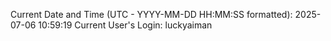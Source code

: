 Current Date and Time (UTC - YYYY-MM-DD HH:MM:SS formatted): 2025-07-06 10:59:19
Current User's Login: luckyaiman

